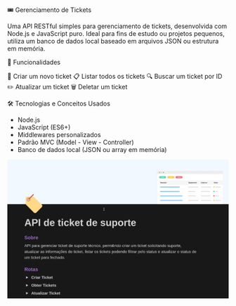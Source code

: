 🎟️ Gerenciamento de Tickets

Uma API RESTful simples para gerenciamento de tickets, desenvolvida com Node.js e JavaScript puro. 
Ideal para fins de estudo ou projetos pequenos, utiliza um banco de dados local baseado em arquivos JSON ou estrutura em memória.

🚀 Funcionalidades

📌 Criar um novo ticket
📋 Listar todos os tickets
🔍 Buscar um ticket por ID
✏️ Atualizar um ticket
🗑️ Deletar um ticket

🛠️ Tecnologias e Conceitos Usados

- Node.js
- JavaScript (ES6+)
- Middlewares personalizados
- Padrão MVC (Model - View - Controller)
- Banco de dados local (JSON ou array em memória)

<img src="src/assets/ticket-api-capa.jpg" alt="capa" width="900">
